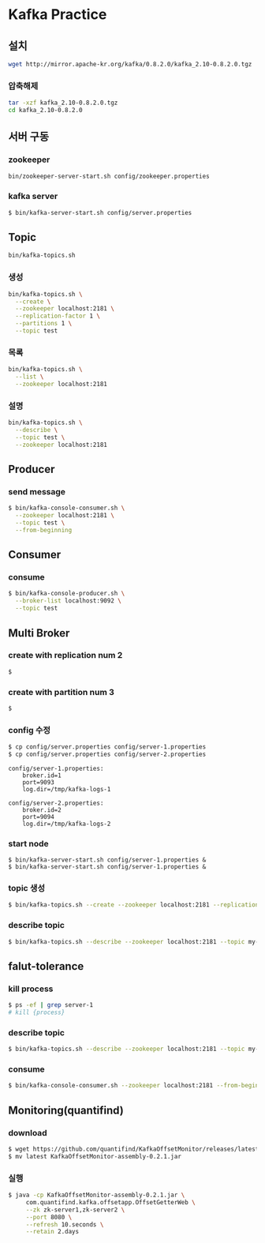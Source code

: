 # Kafka Practice

## 설치

```bash
wget http://mirror.apache-kr.org/kafka/0.8.2.0/kafka_2.10-0.8.2.0.tgz
```

### 압축해제
```bash
tar -xzf kafka_2.10-0.8.2.0.tgz
cd kafka_2.10-0.8.2.0
```

## 서버 구동

### zookeeper

```bash
bin/zookeeper-server-start.sh config/zookeeper.properties
```

### kafka server
```bash
$ bin/kafka-server-start.sh config/server.properties
```


## Topic

```bash
bin/kafka-topics.sh
```

### 생성

```bash
bin/kafka-topics.sh \
  --create \
  --zookeeper localhost:2181 \
  --replication-factor 1 \
  --partitions 1 \
  --topic test
```

### 목록

```bash
bin/kafka-topics.sh \
  --list \
  --zookeeper localhost:2181
```

### 설명

```bash
bin/kafka-topics.sh \
  --describe \
  --topic test \
  --zookeeper localhost:2181
```

## Producer

### send message

```bash
$ bin/kafka-console-consumer.sh \
  --zookeeper localhost:2181 \
  --topic test \
  --from-beginning
```

## Consumer

### consume

```bash
$ bin/kafka-console-producer.sh \
  --broker-list localhost:9092 \
  --topic test
```
## Multi Broker

### create with replication num 2

```bash
$
```

### create with partition num 3

```bash
$
```

### config 수정
```bash
$ cp config/server.properties config/server-1.properties
$ cp config/server.properties config/server-2.properties
```

```
config/server-1.properties:
    broker.id=1
    port=9093
    log.dir=/tmp/kafka-logs-1

config/server-2.properties:
    broker.id=2
    port=9094
    log.dir=/tmp/kafka-logs-2
```

### start node
```
$ bin/kafka-server-start.sh config/server-1.properties &
$ bin/kafka-server-start.sh config/server-1.properties &
```

### topic 생성
```bash
$ bin/kafka-topics.sh --create --zookeeper localhost:2181 --replication-factor 3 --partitions 1 --topic my-replicated-topic
```

### describe topic

```bash
$ bin/kafka-topics.sh --describe --zookeeper localhost:2181 --topic my-replicated-topic
```

## falut-tolerance

### kill process

```bash
$ ps -ef | grep server-1
# kill {process}
```

### describe topic

```bash
$ bin/kafka-topics.sh --describe --zookeeper localhost:2181 --topic my-replicated-topic
```

### consume

```bash
$ bin/kafka-console-consumer.sh --zookeeper localhost:2181 --from-beginning --topic my-replicated-topic
```

## Monitoring(quantifind)

### download

```bash
$ wget https://github.com/quantifind/KafkaOffsetMonitor/releases/latest
$ mv latest KafkaOffsetMonitor-assembly-0.2.1.jar
```

### 실행

```bash
$ java -cp KafkaOffsetMonitor-assembly-0.2.1.jar \
     com.quantifind.kafka.offsetapp.OffsetGetterWeb \
     --zk zk-server1,zk-server2 \
     --port 8080 \
     --refresh 10.seconds \
     --retain 2.days
```
